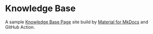 # Knowledge Base

A sample [Knowledge Base Page](https://page.luobo.ca/) site build by [Material for MkDocs](squidfunk.github.io) and GitHub Action.
